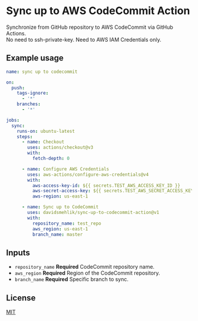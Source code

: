 # Sync up to AWS CodeCommit Action

Synchronize from GitHub repository to AWS CodeCommit via GitHub Actions.  
No need to ssh-private-key. Need to AWS IAM Credentials only.

## Example usage

```yaml
name: sync up to codecommit

on:
  push:
    tags-ignore:
      - '*'
    branches:
      - '*'

jobs:
  sync:
    runs-on: ubuntu-latest
    steps:
      - name: Checkout
        uses: actions/checkout@v3
        with:
          fetch-depth: 0

      - name: Configure AWS Credentials
        uses: aws-actions/configure-aws-credentials@v4
        with:
          aws-access-key-id: ${{ secrets.TEST_AWS_ACCESS_KEY_ID }}
          aws-secret-access-key: ${{ secrets.TEST_AWS_SECRET_ACCESS_KEY }}
          aws-region: us-east-1

      - name: Sync up to CodeCommit
        uses: davidsmehlik/sync-up-to-codecommit-action@v1
        with:
          repository_name: test_repo
          aws_region: us-east-1
          branch_name: master
```

## Inputs

- `repository_name` **Required** CodeCommit repository name.
- `aws_region` **Required** Region of the CodeCommit repository.
- `branch_name` **Required** Specific branch to sync.

## License

[MIT](LICENSE)

